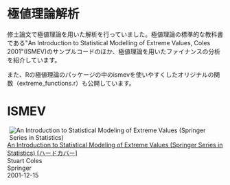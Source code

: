 # 極値理論解析
修士論文で極値理論を用いた解析を行っていました。極値理論の標準的な教科書である"An Introduction to Statistical Modelling of Extreme Values, Coles 2001"(ISMEV)のサンプルコードのほか、極値理論を用いたファイナンスの分析を紹介しています。

また、Rの極値理論のパッケージの中のismevを使いやすくしたオリジナルの関数（extreme_functions.r）も公開しています。

# ISMEV
<div  class="amazon Default"><div  align="left" class="pictBox"><a  target="_blank" href="https://www.amazon.co.jp/Introduction-Statistical-Modeling-Springer-Statistics/dp/1852334592?SubscriptionId=AKIAIM37F4M6SCT5W23Q&amp;tag=lvdrfree-22&amp;linkCode=xm2&amp;camp=2025&amp;creative=165953&amp;creativeASIN=1852334592"><img  class="pict" style="margin-right:10px" align="left" hspace="5" border="0" alt="An Introduction to Statistical Modeling of Extreme Values (Springer Series in Statistics)" src="https://images-fe.ssl-images-amazon.com/images/I/41R%2BHU7X%2B4L._SL160_.jpg"></a></div><div  class="itemTitle"><a  target="_blank" href="https://www.amazon.co.jp/Introduction-Statistical-Modeling-Springer-Statistics/dp/1852334592?SubscriptionId=AKIAIM37F4M6SCT5W23Q&amp;amp;tag=lvdrfree-22&amp;amp;linkCode=xm2&amp;amp;camp=2025&amp;amp;creative=165953&amp;amp;creativeASIN=1852334592">An Introduction to Statistical Modeling of Extreme Values (Springer Series in Statistics) [ハードカバー]</a></div><div  class="itemSubTxt">Stuart Coles</div><div  class="itemSubTxt">Springer</div><div  class="itemSubTxt">2001-12-15</div></div><br  style="clear:left" clear="left"><br />
